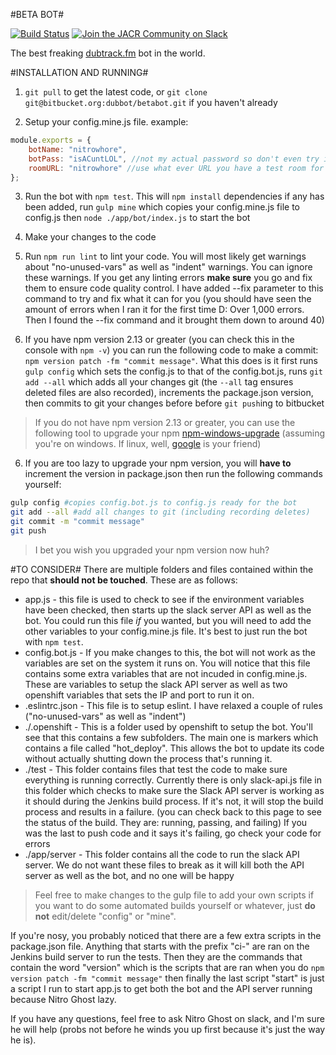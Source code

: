 #BETA BOT#

[![Build Status](https://jenkins-nitroghost.rhcloud.com/buildStatus/icon?job=betabot-build)](https://jenkins-nitroghost.rhcloud.com/job/betabot-build/)
[![Join the JACR Community on Slack](https://betabot-nitroghost.rhcloud.com/badge.svg)](http://justachillroom.slack.com)

The best freaking [dubtrack.fm](https://dubtrack.fm) bot in the world.

#INSTALLATION AND RUNNING#

1) `git pull` to get the latest code, or `git clone git@bitbucket.org:dubbot/betabot.git` if you haven't already

2) Setup your config.mine.js file. example:
```js
module.exports = {
	botName: "nitrowhore",
	botPass: "isACuntLOL", //not my actual password so don't even try it :P
	roomURL: "nitrowhore" //use what ever URL you have a test room for (the part after /join/ on dubtrack)
};
```
3) Run the bot with `npm test`. This will `npm install` dependencies if any has been added, run `gulp mine` which copies your config.mine.js file to config.js then `node ./app/bot/index.js` to start the bot

4) Make your changes to the code

5) Run `npm run lint` to lint your code. You will most likely get warnings about "no-unused-vars" as well as "indent" warnings. You can ignore these warnings. If you get any linting errors **make sure** you go and fix them to ensure code quality control. I have added --fix parameter to this command to try and fix what it can for you (you should have seen the amount of errors when I ran it for the first time D: Over 1,000 errors. Then I found the --fix command and it brought them down to around 40)

6) If you have npm version 2.13 or greater (you can check this in the console with `npm -v`) you can run the following code to make a commit: `npm version patch -fm "commit message"`. What this does is it first runs `gulp config` which sets the config.js to that of the config.bot.js, runs `git add --all` which adds all your changes git (the `--all` tag ensures deleted files are also recorded), increments the package.json version, then commits to git your changes before before `git push`ing to bitbucket

>If you do not have npm version 2.13 or greater, you can use the following tool to upgrade your npm [npm-windows-upgrade](https://github.com/felixrieseberg/npm-windows-upgrade) (assuming you're on windows. If linux, well, [google](https://google.com) is your friend)

6) If you are too lazy to upgrade your npm version, you will **have to** increment the version in package.json then run the following commands yourself:
```bash
gulp config #copies config.bot.js to config.js ready for the bot
git add --all #add all changes to git (including recording deletes)
git commit -m "commit message"
git push
```
>I bet you wish you upgraded your npm version now huh?

#TO CONSIDER#
There are multiple folders and files contained within the repo that **should not be touched**. These are as follows:

* app.js - this file is used to check to see if the environment variables have been checked, then starts up the slack server API as well as the bot. You could run this file *if* you wanted, but you will need to add the other variables to your config.mine.js file. It's best to just run the bot with `npm test`.
* config.bot.js - If you make changes to this, the bot will not work as the variables are set on the system it runs on. You will notice that this file contains some extra variables that are not incuded in config.mine.js. These are variables to setup the slack API server as well as two openshift variables that sets the IP and port to run it on.
* .eslintrc.json - This file is to setup eslint. I have relaxed a couple of rules ("no-unused-vars" as well as "indent") 
* ./.openshift - This is a folder used by openshift to setup the bot. You'll see that this contains a few subfolders. The main one is markers which contains a file called "hot_deploy". This allows the bot to update its code without actually shutting down the process that's running it.
* ./test - This folder contains files that test the code to make sure everything is running correctly. Currently there is only slack-api.js file in this folder which checks to make sure the Slack API server is working as it should during the Jenkins build process. If it's not, it will stop the build process and results in a failure. (you can check back to this page to see the status of the build. They are: running, passing, and failing) If you was the last to push code and it says it's failing, go check your code for errors
* ./app/server - This folder contains all the code to run the slack API server. We do not want these files to break as it will kill both the API server as well as the bot, and no one will be happy

>Feel free to make changes to the gulp file to add your own scripts if you want to do some automated builds yourself or whatever, just **do not** edit/delete "config" or "mine".

If you're nosy, you probably noticed that there are a few extra scripts in the package.json file. Anything that starts with the prefix "ci-" are ran on the Jenkins build server to run the tests. Then they are the commands that contain the word "version" which is the scripts that are ran when you do `npm version patch -fm "commit message"` then finally the last script "start" is just a script I run to start app.js to get both the bot and the API server running because Nitro Ghost lazy.

If you have any questions, feel free to ask Nitro Ghost on slack, and I'm sure he will help (probs not before he winds you up first because it's just the way he is).